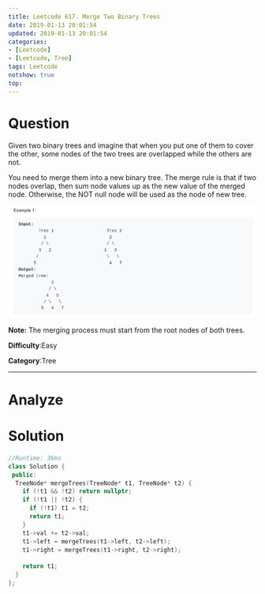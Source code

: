 ```yaml
---
title: Leetcode 617. Merge Two Binary Trees
date: 2019-01-13 20:01:54
updated: 2019-01-13 20:01:54
categories: 
- [Leetcode]
- [Leetcode, Tree]
tags: Leetcode
notshow: true
top:
---
```


# Question

Given two binary trees and imagine that when you put one of them to cover the other, some nodes of the two trees are overlapped while the others are not.

You need to merge them into a new binary tree. The merge rule is that if two nodes overlap, then sum node values up as the new value of the merged node. Otherwise, the NOT null node will be used as the node of new tree.

![](/images/in-post/2019-01-13-Leetcode-617-Merge-Two-Binary-Trees/2019-01-13-20-05-05.png)

**Note:** The merging process must start from the root nodes of both trees.

**Difficulty**:Easy

**Category**:Tree

<!-- more -->

------------

# Analyze

# Solution

```cpp
//Runtime: 36ms
class Solution {
 public:
  TreeNode* mergeTrees(TreeNode* t1, TreeNode* t2) {
    if (!t1 && !t2) return nullptr;
    if (!t1 || !t2) {
      if (!t1) t1 = t2;
      return t1;
    }
    t1->val += t2->val;
    t1->left = mergeTrees(t1->left, t2->left);
    t1->right = mergeTrees(t1->right, t2->right);

    return t1;
  }
};
```


